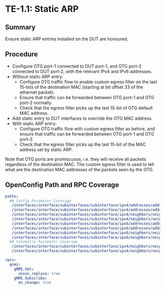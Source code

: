 # TE-1.1: Static ARP

## Summary

Ensure static ARP entries installed on the DUT are honoured.

## Procedure

*   Configure OTG port-1 connected to DUT port-1, and OTG port-2 connected to
    DUT port-2, with the relevant IPv4 and IPv6 addresses.
*   Without static ARP entry:
    *   Configure OTG traffic flow to enable custom egress filter on the last
        15-bits of the destination MAC (starting at bit offset 33 of the
        ethernet packet).
    *   Ensure that traffic can be forwarded between OTG port-1 and OTG port-2
        normally.
    *   Check that the egress filter picks up the last 15-bit of OTG default MAC
        address.
*   Add static entry to DUT interfaces to override the OTG MAC address.
*   With static ARP entry:
    *   Configure OTG traffic flow with custom egress filter as before, and
        ensure that traffic can be forwarded between OTG port-1 and OTG port-2.
    *   Check that the egress filter picks up the last 15-bit of the MAC address
        set by static ARP.

Note that OTG ports are promiscuous, i.e. they will receive all packets
regardless of the destination MAC. The custom egress filter is used to tell what
are the destination MAC addresses of the packets seen by the OTG.

## OpenConfig Path and RPC Coverage
```yaml
paths:
  ## Config Parameter Coverage
   /interfaces/interface/subinterfaces/subinterface/ipv4/addresses/address/config/ip:
   /interfaces/interface/subinterfaces/subinterface/ipv4/addresses/address/config/prefix-length:
   /interfaces/interface/subinterfaces/subinterface/ipv4/neighbors/neighbor/config/ip:
   /interfaces/interface/subinterfaces/subinterface/ipv4/neighbors/neighbor/config/link-layer-address:
   /interfaces/interface/subinterfaces/subinterface/ipv6/addresses/address/config/ip:
   /interfaces/interface/subinterfaces/subinterface/ipv6/addresses/address/config/prefix-length:
   /interfaces/interface/subinterfaces/subinterface/ipv6/neighbors/neighbor/config/ip:
   /interfaces/interface/subinterfaces/subinterface/ipv6/neighbors/neighbor/config/link-layer-address:
  ## telemetry Parameter Coverage
   /interfaces/interface/subinterfaces/subinterface/ipv4/neighbors/neighbor/state/ip:
   /interfaces/interface/subinterfaces/subinterface/ipv4/neighbors/neighbor/state/link-layer-address:

rpcs:
  gnmi:
    gNMI.Set:
      union_replace: true
    gNMI.Subscribe:
      on_change: true
```
